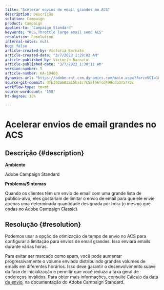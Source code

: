 ```yaml
---
title: "Acelerar envios de email grandes no ACS"
description: Descrição
solution: Campaign
product: Campaign
applies-to: "Campaign Standard"
keywords: "KCS,Throttle large email send ACS"
resolution: Resolution
internal-notes: null
bug: false
article-created-by: Victoria Barnato
article-created-date: "3/7/2023 1:29:02 AM"
article-published-by: Victoria Barnato
article-published-date: "3/7/2023 1:30:11 AM"
version-number: 5
article-number: KA-19460
dynamics-url: "https://adobe-ent.crm.dynamics.com/main.aspx?forceUCI=1&pagetype=entityrecord&etn=knowledgearticle&id=08e1ee6a-87bc-ed11-83ff-6045bd006b3d"
source-git-commit: dfb302a602a15ba1c7c5af66fcd490c6b375772c
workflow-type: tm+mt
source-wordcount: '158'
ht-degree: 18%

---
```


# Acelerar envios de email grandes no ACS

## Descrição {#description}


<b>Ambiente</b>

Adobe Campaign Standard

<b>Problema/Sintomas</b>

Quando os clientes têm um envio de email com uma grande lista de público-alvo, eles gostariam de limitar o envio de email para que ele envie apenas uma determinada quantidade designada por hora (o mesmo que ondas no Adobe Campaign Classic).


## Resolução {#resolution}


Podemos usar a opção de otimização de tempo de envio no ACS para configurar a limitação para envios de email grandes. Isso enviará emails durante várias horas.

Para evitar ser marcado como spam, você pode aumentar progressivamente o volume enviado distribuindo grandes volumes de emails em diferentes horários. Isso deve garantir o desenvolvimento suave da fase de inicialização e permitir que você reduza a taxa geral de endereços inválidos. Para obter mais informações, consulte [Cálculo da data de envio](https://experienceleague.adobe.com/docs/campaign-standard/using/testing-and-sending/scheduling-messages/computing-the-sending-date.html), na documentação do Adobe Campaign Standard.


